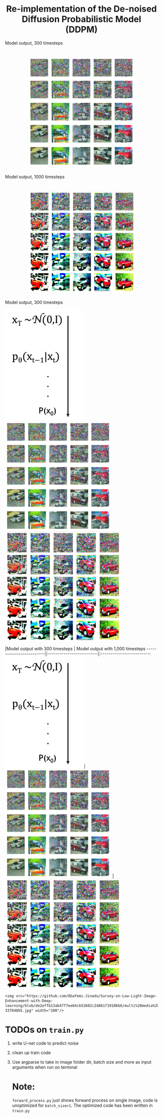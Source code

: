 <h1 align="center">Re-implementation of the De-noised Diffusion Probabilistic Model (DDPM)</h1>

Model output, 300 timesteps
 <h1 align="center"> <img src="https://github.com/Obafemi-Jinadu/Diffusion-models-re-implementations/blob/a007590f9335c0b0ac661cfea26deaf805ca2c03/files/img1.png" width="350"/></h1>


 Model output, 1000 timesteps
 <h1 align="center"> <img src="https://github.com/Obafemi-Jinadu/Diffusion-models-re-implementations/blob/a8355896ea8e49c483e8fcf5ac31db31df38a122/files/img6.png" width="350"/></h1>


 Model output, 300 timesteps

 <p float="left">
<img src="https://github.com/Obafemi-Jinadu/Diffusion-models-re-implementations/blob/5122042281f550bf2984d4b5189adca8d20c64a5/files/descrip.png" width="260"/>
 
  <img src="https://github.com/Obafemi-Jinadu/Diffusion-models-re-implementations/blob/a007590f9335c0b0ac661cfea26deaf805ca2c03/files/img1.png" width="350"/>
  <img src="https://github.com/Obafemi-Jinadu/Diffusion-models-re-implementations/blob/a8355896ea8e49c483e8fcf5ac31db31df38a122/files/img6.png" width="380"/>
</p>


 |Model output with 300 timesteps             |  Model output with 1,000 timesteps
-------------------------:|:-------------------------:|:-------------------------:
<img src="https://github.com/Obafemi-Jinadu/Diffusion-models-re-implementations/blob/5122042281f550bf2984d4b5189adca8d20c64a5/files/descrip.png" width="260"/>|<img src="https://github.com/Obafemi-Jinadu/Diffusion-models-re-implementations/blob/a007590f9335c0b0ac661cfea26deaf805ca2c03/files/img1.png" width="350"/>  |  <img src="https://github.com/Obafemi-Jinadu/Diffusion-models-re-implementations/blob/a8355896ea8e49c483e8fcf5ac31db31df38a122/files/img6.png" width="380"/>




    <img src="https://github.com/Obafemi-Jinadu/Survey-on-Low-Light-Image-Enhancement-with-Deep-learning/blob/de2effb13ab47f7ee64cb52602c24861f19106b6/multi%20media%20files/city%20street_clear_a85cad42-337048b5.jpg" width="200"/>
# TODOs on `train.py`
      
 1. write U-net code to predict noise
2. clean up train code
 3. Use argparse to take in image folder dir, batch size and more as input arguments when run on terminal

    # Note:
    `forward_process.py` just shows forward process on single image, code is unoptimized for `batch_size>1`. The optimized code has been written in `train.py`
